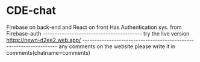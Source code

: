 # CDE-chat
Firebase on back-end and React on front
Has Authentication sys. from Firebase-auth
----------------------------------------- try the live version https://newn-d2ee2.web.app/ -------------------------------------------------------------------
any comments on the website please write it in comments(chatname=comments)
